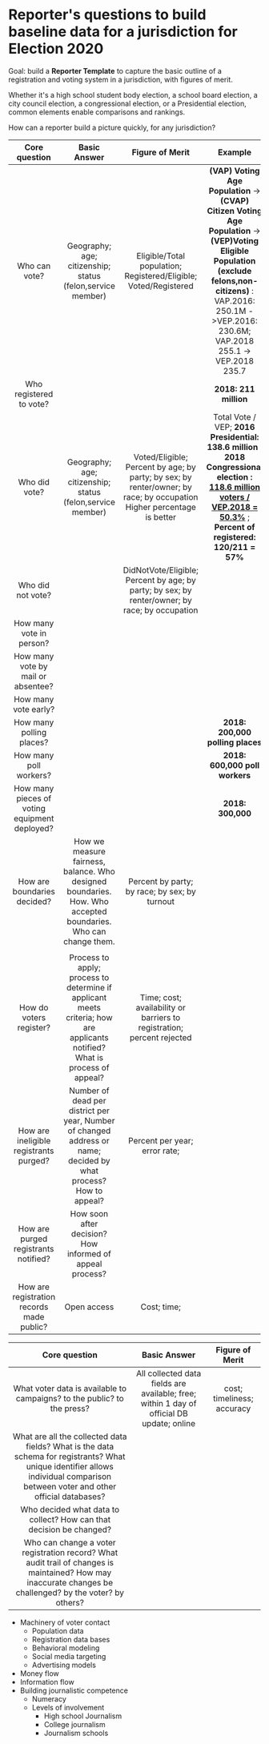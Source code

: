 # Reporter's questions to build baseline data for a jurisdiction for Election 2020

Goal: build a **Reporter Template** to capture the basic outline of a registration and voting system in a jurisdiction, with figures of merit.

Whether it's a high school student body election, a school board election, a city council election, a congressional election, or a Presidential election, common elements enable comparisons and rankings.

How can a reporter build a picture quickly, for any jurisdiction?


Core question | Basic Answer| Figure of Merit | Example
:---: | :---: | :---: | :---:
Who can vote? | Geography; age; citizenship; status (felon,service member) | Eligible/Total population; Registered/Eligible; Voted/Registered | **(VAP) Voting Age Population** -> **(CVAP) Citizen Voting Age Population** -> **(VEP)Voting Eligible Population (exclude felons,non-citizens)** : VAP.2016: 250.1M ->VEP.2016: 230.6M; VAP.2018 255.1 -> VEP.2018 235.7
Who registered to vote?  |   |   |  **2018: 211 million**
Who did vote?  |Geography; age; citizenship; status (felon,service member)  | Voted/Eligible; Percent by age; by party; by sex; by renter/owner; by race; by occupation  Higher percentage is better |Total Vote / VEP;  **2016 Presidential: 138.6 million** ;  **2018 Congressional election : [118.6 million voters / VEP.2018 = 50.3%](http://www.electproject.org/2018g)** ; **Percent of registered: 120/211 = 57%**
Who did not vote?  |   |DidNotVote/Eligible; Percent by age; by party; by sex; by renter/owner; by race; by occupation|
How many vote in person?   |   |   |
How many vote by mail or absentee?   |   |   |
How many vote early?   |   |   |
How many polling places?   |   |   | **2018:  200,000 polling places**
How many poll workers?  |   |   |  **2018: 600,000 poll workers**
How many pieces of voting equipment deployed?  |   |   |  **2018: 300,000**
How are boundaries decided?  |  How we measure fairness, balance. Who designed boundaries. How. Who accepted boundaries. Who can change them. |  Percent by party; by race; by sex; by turnout|
  |   | |
How do voters register?|  Process to apply; process to determine if applicant meets criteria; how are applicants notified? What is process of appeal? |   Time; cost; availability or barriers to registration; percent rejected |
How are ineligible registrants purged? | Number of dead per district per year, Number of changed address or name; decided by what process? How to appeal? |  Percent per year; error rate; |
How are purged registrants notified?  | How soon after decision? How informed of appeal process? | |
How are registration records made public?  | Open access  |  Cost; time; |


Core question | Basic Answer | Figure of Merit
:---: | :---: | :---:
What voter data is available to campaigns? to the public? to the press? | All collected data fields are available; free; within 1 day of official DB update; online| cost; timeliness; accuracy
What are all the collected data fields? What is the data schema for registrants? What unique identifier allows individual comparison between voter and other official databases?  |   |
Who decided what data to collect? How can that decision be changed?  |   |
Who can change a voter registration record? What audit trail of changes is maintained? How may inaccurate changes be challenged? by the voter? by others?  |   |

- Machinery of voter contact
  - Population data
  - Registration data bases
  - Behavioral modeling
  - Social media targeting
  - Advertising models
- Money flow
- Information flow
- Building journalistic competence
  - Numeracy
  - Levels of involvement
    - High school Journalism
    - College journalism
    - Journalism schools
